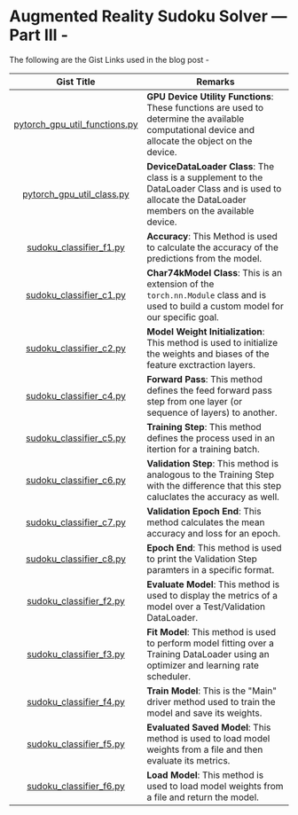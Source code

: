 # Augmented Reality Sudoku Solver — Part III -

The following are the Gist Links used in the blog post -

|                                                Gist Title                                                | Remarks |
|:--------------------------------------------------------------------------------------------------------:|---------|
| [pytorch_gpu_util_functions.py](https://gist.github.com/shashank3199/3ac15b86c06f54dd8d9390577d4c5361) | <b>GPU Device Utility Functions</b>: These functions are used to determine the available computational device and allocate the object on the device.       |
|   [pytorch_gpu_util_class.py](https://gist.github.com/shashank3199/ce7c1ea5d2713522950a864013c1e5c2)   | <b>DeviceDataLoader Class</b>: The class is a supplement to the DataLoader Class and is used to allocate the DataLoader members on the available device.       |
|    [sudoku_classifier_f1.py](https://gist.github.com/shashank3199/68915a27156a2cb5eb2c740521944cdc)    | <b>Accuracy</b>: This Method is used to calculate the accuracy of the predictions from the model.       |
|    [sudoku_classifier_c1.py](https://gist.github.com/shashank3199/ee9d218f1591a665f99fbe32f92ed55b)    | <b>Char74kModel Class</b>: This is an extension of the `torch.nn.Module` class and is used to build a custom model for our specific goal.       |
|    [sudoku_classifier_c2.py](https://gist.github.com/shashank3199/4680c0c88a55b7845afbe809921b5ac1)    | <b>Model Weight Initialization</b>: This method is used to initialize the weights and biases of the feature exctraction layers.       |
|    [sudoku_classifier_c4.py](https://gist.github.com/shashank3199/ca061eaff3786ad26880902f8501ec04)    | <b>Forward Pass</b>: This method defines the feed forward pass step from one layer (or sequence of layers) to another.       |
|    [sudoku_classifier_c5.py](https://gist.github.com/shashank3199/f98a30da7a3595776e7a4c35fe76258a)    | <b>Training Step</b>: This method defines the process used in an itertion for a training batch.       |
|    [sudoku_classifier_c6.py](https://gist.github.com/shashank3199/bb5d6f8672c3dddf7b896336585eb894)    | <b>Validation Step</b>: This method is analogous to the Training Step with the difference that this step caluclates the accuracy as well.       |
|    [sudoku_classifier_c7.py](https://gist.github.com/shashank3199/15d99354bc23dbe28839c4d6ae000595)    | <b>Validation Epoch End</b>: This method calculates the mean accuracy and loss for an epoch.       |
|    [sudoku_classifier_c8.py](https://gist.github.com/shashank3199/74ce3be7b54fa4777cc4d849c022bd93)    | <b>Epoch End</b>: This method is used to print the Validation Step paramters in a specific format.       |
|    [sudoku_classifier_f2.py](https://gist.github.com/shashank3199/2bdbfef6ec1e37862edfdd35d89ae798)    | <b>Evaluate Model</b>: This method is used to display the metrics of a model over a Test/Validation DataLoader.       |
| [sudoku_classifier_f3.py](https://gist.github.com/shashank3199/6035ac5ad50aad5a7c8d3faf451e9f36)       | <b>Fit Model</b>: This method is used to perform model fitting over a Training DataLoader using an optimizer and learning rate scheduler.       |
| [sudoku_classifier_f4.py](https://gist.github.com/shashank3199/0fcf8829877b737360d87dbaf523635a)       | <b>Train Model</b>: This is the "Main" driver method used to train the model and save its weights.       |
| [sudoku_classifier_f5.py](https://gist.github.com/shashank3199/95a7cc888304b87f96bde3afd8481eea)       | <b>Evaluated Saved Model</b>: This method is used to load model weights from a file and then evaluate its metrics.       |
| [sudoku_classifier_f6.py](https://gist.github.com/shashank3199/a98821aa9407c4d64a41a936b2872ab3)       | <b>Load Model</b>: This method is used to load model weights from a file and return the model.       |